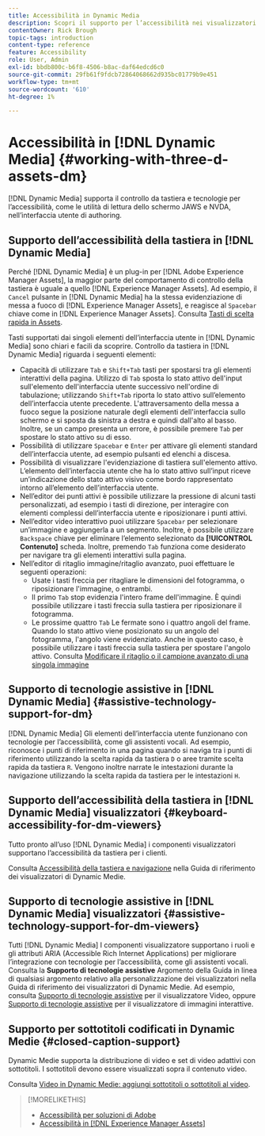 ```yaml
---
title: Accessibilità in Dynamic Media
description: Scopri il supporto per l’accessibilità nei visualizzatori Dynamic Medie e Dynamic Medie.
contentOwner: Rick Brough
topic-tags: introduction
content-type: reference
feature: Accessibility
role: User, Admin
exl-id: bbdb800c-b6f8-4506-b8ac-daf64edcd6c0
source-git-commit: 29fb61f9fdcb72864068662d935bc01779b9e451
workflow-type: tm+mt
source-wordcount: '610'
ht-degree: 1%

---
```


# Accessibilità in [!DNL Dynamic Media] {#working-with-three-d-assets-dm}

[!DNL Dynamic Media] supporta il controllo da tastiera e tecnologie per l’accessibilità, come le utilità di lettura dello schermo JAWS e NVDA, nell’interfaccia utente di authoring.

## Supporto dell’accessibilità della tastiera in [!DNL Dynamic Media]

Perché [!DNL Dynamic Media] è un plug-in per [!DNL Adobe Experience Manager Assets], la maggior parte del comportamento di controllo della tastiera è uguale a quello [!DNL Experience Manager Assets]. Ad esempio, il `Cancel` pulsante in [!DNL Dynamic Media] ha la stessa evidenziazione di messa a fuoco di [!DNL Experience Manager Assets], e reagisce al `Spacebar` chiave come in [!DNL Experience Manager Assets]. Consulta [Tasti di scelta rapida in Assets](/help/assets/accessibility.md#keyboard-shortcuts).

Tasti supportati dai singoli elementi dell’interfaccia utente in [!DNL Dynamic Media] sono chiari e facili da scoprire. Controllo da tastiera in [!DNL Dynamic Media] riguarda i seguenti elementi:

* Capacità di utilizzare `Tab` e `Shift+Tab` tasti per spostarsi tra gli elementi interattivi della pagina.
Utilizzo di `Tab` sposta lo stato attivo dell&#39;input sull&#39;elemento dell&#39;interfaccia utente successivo nell&#39;ordine di tabulazione; utilizzando `Shift+Tab` riporta lo stato attivo sull’elemento dell’interfaccia utente precedente.
L&#39;attraversamento della messa a fuoco segue la posizione naturale degli elementi dell&#39;interfaccia sullo schermo e si sposta da sinistra a destra e quindi dall&#39;alto al basso. Inoltre, se un campo presenta un errore, è possibile premere `Tab` per spostare lo stato attivo su di esso.
* Possibilità di utilizzare `Spacebar` e `Enter` per attivare gli elementi standard dell’interfaccia utente, ad esempio pulsanti ed elenchi a discesa.
* Possibilità di visualizzare l&#39;evidenziazione di tastiera sull&#39;elemento attivo. L’elemento dell’interfaccia utente che ha lo stato attivo sull’input riceve un’indicazione dello stato attivo visivo come bordo rappresentato intorno all’elemento dell’interfaccia utente.
* Nell’editor dei punti attivi è possibile utilizzare la pressione di alcuni tasti personalizzati, ad esempio i tasti di direzione, per interagire con elementi complessi dell’interfaccia utente e riposizionare i punti attivi.
* Nell’editor video interattivo puoi utilizzare `Spacebar` per selezionare un’immagine e aggiungerla a un segmento. Inoltre, è possibile utilizzare `Backspace` chiave per eliminare l’elemento selezionato da **[!UICONTROL Contenuto]** scheda. Inoltre, premendo `Tab` funziona come desiderato per navigare tra gli elementi interattivi sulla pagina.
* Nell’editor di ritaglio immagine/ritaglio avanzato, puoi effettuare le seguenti operazioni:
   * Usate i tasti freccia per ritagliare le dimensioni del fotogramma, o riposizionare l&#39;immagine, o entrambi.
   * Il primo `Tab` stop evidenzia l&#39;intero frame dell&#39;immagine. È quindi possibile utilizzare i tasti freccia sulla tastiera per riposizionare il fotogramma.
   * Le prossime quattro `Tab` Le fermate sono i quattro angoli del frame. Quando lo stato attivo viene posizionato su un angolo del fotogramma, l&#39;angolo viene evidenziato. Anche in questo caso, è possibile utilizzare i tasti freccia sulla tastiera per spostare l&#39;angolo attivo.
Consulta [Modificare il ritaglio o il campione avanzato di una singola immagine](/help/assets/image-profiles.md#editing-the-smart-crop-or-smart-swatch-of-a-single-image)

<!-- Keyboarding is the same because Dynamic Media is using the same UI library (Coral 3 (AEM 6.5) or Coral Spectrum (in Skyline)) as entire AEM Assets.  -->

<!-- In the Hotspot editor, Dynamic Media lets you use arrow keys to control the position of a hot spot. See [Carousel Banners](/help/assets/dynamic-media/carousel-banners.md#adding-hotspots-or-image-maps-to-an-image-banner) or [Interactive Images](/help/assets/dynamic-media/interactive-images.md#adding-hotspots-to-an-image-banner)  -->

<!-- I think we should definitely mention this in the DM-specific area of documentation for keyboard support. -->

<!-- I would not get into much of details of specific keyboard support logic of these editors. One of the reasons - chances are that accessibility support will receive Phase2-like attention, with more holistic approach. -->

## Supporto di tecnologie assistive in [!DNL Dynamic Media] {#assistive-technology-support-for-dm}

[!DNL Dynamic Media] Gli elementi dell’interfaccia utente funzionano con tecnologie per l’accessibilità, come gli assistenti vocali. Ad esempio, riconosce i punti di riferimento in una pagina quando si naviga tra i punti di riferimento utilizzando la scelta rapida da tastiera `D` o aree tramite scelta rapida da tastiera `R`. Vengono inoltre narrate le intestazioni durante la navigazione utilizzando la scelta rapida da tastiera per le intestazioni `H`.

## Supporto dell’accessibilità della tastiera in [!DNL Dynamic Media] visualizzatori {#keyboard-accessibility-for-dm-viewers}

Tutto pronto all’uso [!DNL Dynamic Media] i componenti visualizzatori supportano l’accessibilità da tastiera per i clienti.

Consulta [Accessibilità della tastiera e navigazione](https://experienceleague.adobe.com/docs/dynamic-media-developer-resources/library/c-keyboard-accessibility.html) nella Guida di riferimento dei visualizzatori di Dynamic Medie.

## Supporto di tecnologie assistive in [!DNL Dynamic Media] visualizzatori {#assistive-technology-support-for-dm-viewers}

Tutti [!DNL Dynamic Media] I componenti visualizzatore supportano i ruoli e gli attributi ARIA (Accessible Rich Internet Applications) per migliorare l’integrazione con tecnologie per l’accessibilità, come gli assistenti vocali.
Consulta la **Supporto di tecnologie assistive** Argomento della Guida in linea di qualsiasi argomento relativo alla personalizzazione dei visualizzatori nella Guida di riferimento dei visualizzatori di Dynamic Medie. Ad esempio, consulta [Supporto di tecnologie assistive](https://experienceleague.adobe.com/docs/dynamic-media-developer-resources/library/viewers-aem-assets-dmc/video/r-html5-video-viewer-20-assistive.html) per il visualizzatore Video, oppure [Supporto di tecnologie assistive](https://experienceleague.adobe.com/docs/dynamic-media-developer-resources/library/viewers-for-aem-assets-only/interactive-images/c-html5-aem-interactive-image-assistive.html#viewers-for-aem-assets-only) per il visualizzatore di immagini interattive.

## Supporto per sottotitoli codificati in Dynamic Medie {#closed-caption-support}

Dynamic Medie supporta la distribuzione di video e set di video adattivi con sottotitoli. I sottotitoli devono essere visualizzati sopra il contenuto video.

Consulta [Video in Dynamic Medie: aggiungi sottotitoli o sottotitoli al video](/help/assets/video.md#adding-captions-to-video).

>[!MORELIKETHIS]
>
>* [Accessibilità per soluzioni di Adobe](https://www.adobe.com/accessibility.html)
>* [Accessibilità in [!DNL Experience Manager Assets]](/help/assets/accessibility.md)

